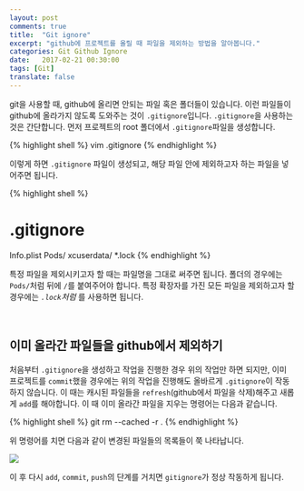 ```yaml
---
layout: post
comments: true
title:  "Git ignore"
excerpt: "github에 프로젝트를 올릴 때 파일을 제외하는 방법을 알아봅니다."
categories: Git Github Ignore
date:   2017-02-21 00:30:00
tags: [Git]
translate: false
---
```


git을 사용할 때, github에 올리면 안되는 파일 혹은 폴더들이 있습니다. 이런 파일들이 github에 올라가지 않도록 도와주는 것이 <code>.gitignore</code>입니다. <code>.gitignore</code>을 사용하는 것은 간단합니다. 먼저 프로젝트의 root 폴더에서 <code>.gitignore</code>파일을 생성합니다.

{% highlight shell %}
vim .gitignore
{% endhighlight %}

이렇게 하면 <code>.gitignore</code> 파일이 생성되고, 해당 파일 안에 제외하고자 하는 파일을 넣어주면 됩니다.

{% highlight shell %}
# .gitignore
Info.plist
Pods/
xcuserdata/
*.lock
{% endhighlight %}

특정 파일을 제외시키고자 할 때는 파일명을 그대로 써주면 됩니다. 폴더의 경우에는 <code>Pods/</code>처럼 뒤에 <code>/</code>를 붙여주어야 합니다. 특정 확장자를 가진 모든 파일을 제외하고자 할 경우에는 <code>*.lock</code>처럼 <code>*</code>를 사용하면 됩니다.

<br/>

## 이미 올라간 파일들을 github에서 제외하기

처음부터 <code>.gitignore</code>을 생성하고 작업을 진행한 경우 위의 작업만 하면 되지만, 이미 프로젝트를 <code>commit</code>했을 경우에는 위의 작업을 진행해도 올바르게 <code>.gitignore</code>이 작동하지 않습니다. 이 때는 캐시된 파일들을 <code>refresh</code>(github에서 파일을 삭제)해주고 새롭게 <code>add</code>를 해야합니다. 이 때 이미 올라간 파일을 지우는 명령어는 다음과 같습니다.

{% highlight shell %}
git rm --cached -r .
{% endhighlight %}

위 명령어를 치면 다음과 같이 변경된 파일들의 목록들이 쭉 나타납니다.

<img src="https://dl.dropbox.com/s/p41b9a8qdk6jiby/ignore.png">

이 후 다시 <code>add</code>, <code>commit</code>, <code>push</code>의 단계를 거치면 <code>gitignore</code>가 정상 작동하게 됩니다.
